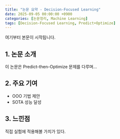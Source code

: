 ```yaml
---
title: "논문 요약 - Decision-Focused Learning"
date: 2025-09-05 00:00:00 +0900
categories: [논문정리, Machine Learning]
tags: [Decision-Focused Learning, Predict+Optimize]
---
```


여기부터 본문이 시작됩니다.

## 1. 논문 소개
이 논문은 Predict-then-Optimize 문제를 다루며...

## 2. 주요 기여
- OOO 기법 제안
- SOTA 성능 달성

## 3. 느낀점
직접 실험에 적용해볼 가치가 있다.
